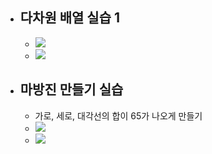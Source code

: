 
- ## 다차원 배열 실습 1
	- ![](https://i.imgur.com/TDIgoEl.png)
	- ![](https://i.imgur.com/xt1LXOI.png)

- ## 마방진 만들기 실습
	- 가로, 세로, 대각선의 합이 65가 나오게 만들기
	- ![](https://i.imgur.com/pWtV10S.png)
	- ![](https://i.imgur.com/6ru8ubJ.png)



